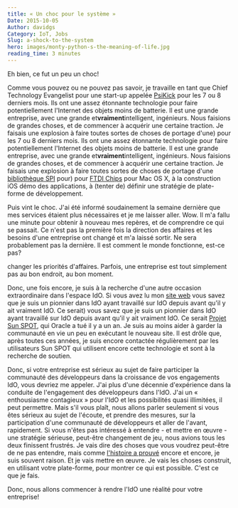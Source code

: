 ```yaml
---
title: « Un choc pour le système »
Date: 2015-10-05
Author: davidgs
Category: IoT, Jobs
Slug: a-shock-to-the-system
hero: images/monty-python-s-the-meaning-of-life.jpg
reading_time: 3 minutes
---
```


Eh bien, ce fut un peu un choc!

Comme vous pouvez ou ne pouvez pas savoir, je travaille en tant que Chief Technology Evangelist pour une start-up appelée [PsiKick](http://www.psikick.com) pour les 7 ou 8 derniers mois. Ils ont une assez étonnante technologie pour faire potentiellement l'Internet des objets moins de batterie. Il est une grande entreprise, avec une grande et**vraiment**intelligent, ingénieurs. Nous faisions de grandes choses, et de commencer à acquérir une certaine traction. Je faisais une explosion à faire toutes sortes de choses de portage d'une) pour les 7 ou 8 derniers mois. Ils ont une assez étonnante technologie pour faire potentiellement l'Internet des objets moins de batterie. Il est une grande entreprise, avec une grande et**vraiment**intelligent, ingénieurs. Nous faisions de grandes choses, et de commencer à acquérir une certaine traction. Je faisais une explosion à faire toutes sortes de choses de portage d'une [bibliothèque SPI](http://github.com/davidgs/) pour) pour [FTDI Chips](http://ftdichip.com) pour Mac OS X, à la construction iOS démo des applications, à (tenter de) définir une stratégie de plate-forme de développement.

Puis vint le choc. J'ai été informé soudainement la semaine dernière que mes services étaient plus nécessaires et je me laisser aller. Wow. Il m'a fallu une minute pour obtenir à nouveau mes repères, et de comprendre ce qui se passait. Ce n'est pas la première fois la direction des affaires et les besoins d'une entreprise ont changé et m'a laissé sortir. Ne sera probablement pas la dernière. Il est comment le monde fonctionne, est-ce pas?

changer les priorités d'affaires. Parfois, une entreprise est tout simplement pas au bon endroit, au bon moment.

Donc, une fois encore, je suis à la recherche d'une autre occasion extraordinaire dans l'espace IdO. Si vous avez lu mon [site web](https://davidgs.com) vous savez que je suis un pionnier dans IdO ayant travaillé sur IdO depuis avant qu'il y ait vraiment IdO. Ce serait) vous savez que je suis un pionnier dans IdO ayant travaillé sur IdO depuis avant qu'il y ait vraiment IdO. Ce serait [Projet Sun SPOT](http://www.sunspotdev.org), qui Oracle a tué il y a un an. Je suis au moins aider à garder la communauté en vie un peu en exécutant le nouveau site. Il est drôle que, après toutes ces années, je suis encore contactée régulièrement par les utilisateurs Sun SPOT qui utilisent encore cette technologie et sont à la recherche de soutien.

Donc, si votre entreprise est sérieux au sujet de faire participer la communauté des développeurs dans la croissance de vos engagements IdO, vous devriez me appeler. J'ai plus d'une décennie d'expérience dans la conduite de l'engagement des développeurs dans l'IdO. J'ai un « enthousiasme contagieux » pour l'IdO et les possibilités quasi illimitées, il peut permettre. Mais s'il vous plaît, nous allons parler seulement si vous êtes sérieux au sujet de l'écoute, et prendre des mesures, sur la participation d'une communauté de développeurs et aller de l'avant, rapidement. Si vous n'êtes pas intéressé à entendre - et mettre en œuvre - une stratégie sérieuse, peut-être changement de jeu, nous avions tous les deux finissent frustrés. Je vais dire des choses que vous voudrez peut-être de ne pas entendre, mais comme [l'histoire a prouvé](/posts/category/iot/whos-going-to-drive-iot-innovation/ ) encore et encore, je suis souvent raison. Et je vais mettre en œuvre. Je vais les choses construit, en utilisant votre plate-forme, pour montrer ce qui est possible. C'est ce que je fais.

Donc, nous allons commencer à rendre l'IdO une réalité pour votre entreprise!
